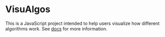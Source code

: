 # VisuAlgos

This is a JavaScript project intended to help users visualize how different algorithms work. See [docs](./docs/readme.md) for more information.
